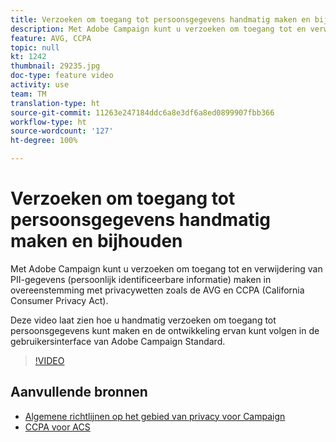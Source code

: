 ```yaml
---
title: Verzoeken om toegang tot persoonsgegevens handmatig maken en bijhouden via de Adobe Campaign-gebruikersinterface
description: Met Adobe Campaign kunt u verzoeken om toegang tot en verwijdering van PII-gegevens (persoonlijk identificeerbare informatie) maken in overeenstemming met privacywetten zoals de AVG en CCPA (California Consumer Privacy Act). Deze video laat zien hoe u handmatig verzoeken om toegang tot persoonsgegevens kunt maken en de ontwikkeling ervan kunt volgen in de gebruikersinterface van Adobe Campaign Standard.
feature: AVG, CCPA
topic: null
kt: 1242
thumbnail: 29235.jpg
doc-type: feature video
activity: use
team: TM
translation-type: ht
source-git-commit: 11263e247184ddc6a8e3df6a8ed0899907fbb366
workflow-type: ht
source-wordcount: '127'
ht-degree: 100%

---
```



# Verzoeken om toegang tot persoonsgegevens handmatig maken en bijhouden

Met Adobe Campaign kunt u verzoeken om toegang tot en verwijdering van PII-gegevens (persoonlijk identificeerbare informatie) maken in overeenstemming met privacywetten zoals de AVG en CCPA (California Consumer Privacy Act).

Deze video laat zien hoe u handmatig verzoeken om toegang tot persoonsgegevens kunt maken en de ontwikkeling ervan kunt volgen in de gebruikersinterface van Adobe Campaign Standard.

>[!VIDEO](https://video.tv.adobe.com/v/29235?quality=12)

## Aanvullende bronnen

* [Algemene richtlijnen op het gebied van privacy voor Campaign](https://helpx.adobe.com/nl/campaign/kb/campaign-privacy-overview.html)
* [CCPA voor ACS](https://helpx.adobe.com/nl/campaign/kb/acs-privacy.html#ccpa)

